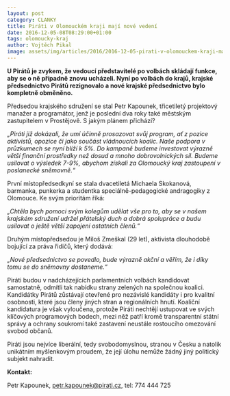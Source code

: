 ```yaml
---
layout: post
category: CLANKY
title: Piráti v Olomouckém kraji mají nové vedení
date: 2016-12-05-08T08:29:00+01:00  
tags: olomoucky-kraj
author: Vojtěch Pikal
image: assets/img/articles/2016/2016-12-05-pirati-v-olomouckem-kraji-maji-nove-vedeni.jpg   #751x422 pixelu
---
```

**U Pirátů je zvykem, že vedoucí představitelé po volbách skládají funkce, aby se o ně případně znovu ucházeli. Nyní po volbách do krajů, krajské předsednictvo Pirátů rezignovalo a nové krajské předsednictvo bylo kompletně obměněno.**

Předsedou krajského sdružení se stal Petr Kapounek, třicetiletý projektový manažer a programátor, jenž je poslední dva roky také městským zastupitelem v Prostějově. S jakým plánem přichází?

*„Piráti již dokázali, že umí účinně prosazovat svůj program, ať z pozice aktivistů, opozice či jako součást vládnoucích koalic. Naše podpora v průzkumech se nyní blíží k 5%. Do kampaně budeme investovat výrazně větší finanční prostředky než dosud a mnoho dobrovolnických sil. Budeme usilovat o výsledek 7-9%, abychom získali za Olomoucký kraj zastoupení v poslanecké sněmovně.“*

První místopředsedkyní se stala dvacetiletá Michaela Skokanová, barmanka, punkerka a studentka speciálně-pedagogické andragogiky z Olomouce. Ke svým prioritám říká:

*„Chtěla bych pomoci svým kolegům udělat vše pro to, aby se v našem krajském sdružení udržel přátelský duch a dobrá spolupráce a budu usilovat o ještě větší zapojení ostatních členů.“*

Druhým místopředsedou je Miloš Zmeškal (29 let), aktivista dlouhodobě bojující za práva řidičů, který dodává:

*„Nové předsednictvo se povedlo, bude výrazně akční a věřím, že i díky tomu se do sněmovny dostaneme.“*

Piráti budou v nadcházejících parlamentních volbách kandidovat samostatně, odmítli tak nabídku strany zelených na společnou koalici. Kandidátky Pirátů zůstávají otevřené pro nezávislé kandidáty i pro kvalitní osobnosti, které jsou členy jiných stran a regionálních hnutí. Koaliční kandidatura je však vyloučena, protože Piráti nechtějí ustupovat ve svých klíčových programových bodech, mezi něž patří kromě transparentní státní správy a ochrany soukromí také zastavení neustále rostoucího omezování svobod občanů.

Piráti jsou nejvíce liberální, tedy svobodomyslnou, stranou v Česku a natolik unikátním myšlenkovým proudem, že její úlohu nemůže žádný jiný politický subjekt nahradit.

**Kontakt:**

Petr Kapounek, petr.kapounek@pirati.cz, tel: 774 444 725
